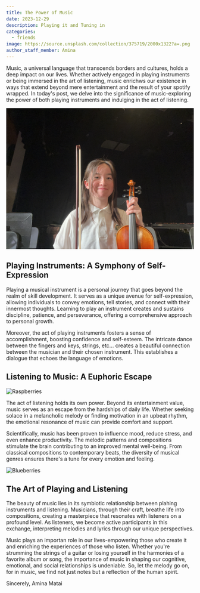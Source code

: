 ```yaml
---
title: The Power of Music
date: 2023-12-29
description: Playing it and Tuning in
categories:
  - friends
image: https://source.unsplash.com/collection/375719/2000x1322?a=.png
author_staff_member: Amina
---
```

Music, a universal language that transcends borders and cultures, holds a deep impact on our lives. Whether actively engaged in playing instruments or being immersed in the art of listening, music enrichws our existence in ways that extend beyond mere entertainment and the result of your spotify wrapped. In today's post, we delve into the significance of music-exploring the power of both playing instruments and indulging in the act of listening. 

![Checkmate](https://raw.githubusercontent.com/aminamataii/aminamataii.github.io/main/images/websiteimg4.JPG)

## Playing Instruments: A Symphony of Self-Expression

Playing a musical instrument is a personal journey that goes beyond the realm of skill development. It serves as a unique avenue for self-expression, allowing individuals to convey emotions, tell stories, and connect with their innermost thoughts. Learning to play an instrument creates and sustains discipline, patience, and perseverance, offering a comprehensive approach to personal growth. 

Moreover, the act of playing instruments fosters a sense of accomplishment, boosting confidence and self-esteem. The intricate dance between the fingers and keys, strings, etc... creates a beautiful connection between the musician and their chosen instrument. This establishes a dialogue that echoes the language of emotions. 

## Listening to Music: A Euphoric Escape

![Raspberries](https://images.unsplash.com/photo-1526142684086-7ebd69df27a5?w=900&auto=format&fit=crop&q=60&ixlib=rb-4.0.3&ixid=M3wxMjA3fDB8MHxzZWFyY2h8MjB8fHZpb2xpbnxlbnwwfHwwfHx8MA%3D%3D)

The act of listening holds its own power. Beyond its entertainment value, music serves as an escape from the hardships of daily life. Whether seeking solace in a melancholic melody or finding motivation in an upbeat rhythm, the emotional resonance of music can provide comfort and support. 

Scientifically, music has been proven to influence mood, reduce stress, and even enhance productivity. The melodic patterns and compositions stimulate the brain contributing to an improved mental well-being. From classical compositions to contemporary beats, the diversity of musical genres ensures there's a tune for every emotion and feeling. 

![Blueberries](https://images.unsplash.com/photo-1527150122806-f682d2fd8b09?w=900&auto=format&fit=crop&q=60&ixlib=rb-4.0.3&ixid=M3wxMjA3fDB8MHxzZWFyY2h8MjB8fGxpc3RlbmluZyUyMHRvJTIwbXVzaWN8ZW58MHx8MHx8fDA%3D)

## The Art of Playing and Listening

The beauty of music lies in its symbiotic relationship between plahing instruments and listening. Musicians, through their craft, breathe life into compositions, creating a masterpiece that resonates with listeners on a profound level. As listeners, we become active participants in this exchange, interpreting melodies and lyrics through our unique perspectives. 

Music plays an importan role in our lives-empowering those who create it and enriching the experiences of those who listen. Whether you're strumming the strings of a guitar or losing yourself in the harmonies of a favorite album or song, the importance of music in shaping our cognitive, emotional, and social relationships is undeniable. So, let the melody go on, for in music, we find not just notes but a reflection of the human spirit. 

Sincerely,
Amina Matai

